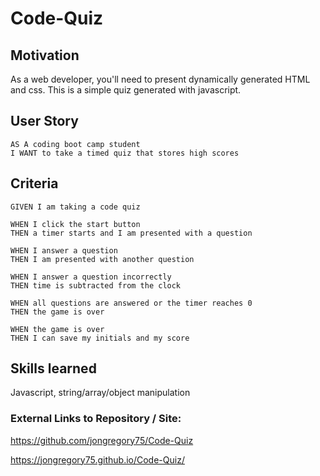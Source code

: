 # Code-Quiz
## Motivation

As a web developer, you'll need to present dynamically generated HTML and css.  This is a simple quiz generated with javascript.

## User Story

```
AS A coding boot camp student
I WANT to take a timed quiz that stores high scores
```

## Criteria

```
GIVEN I am taking a code quiz

WHEN I click the start button
THEN a timer starts and I am presented with a question

WHEN I answer a question
THEN I am presented with another question

WHEN I answer a question incorrectly
THEN time is subtracted from the clock

WHEN all questions are answered or the timer reaches 0
THEN the game is over

WHEN the game is over
THEN I can save my initials and my score
```

## Skills learned

Javascript, string/array/object manipulation

### External Links to Repository / Site:

https://github.com/jongregory75/Code-Quiz

https://jongregory75.github.io/Code-Quiz/